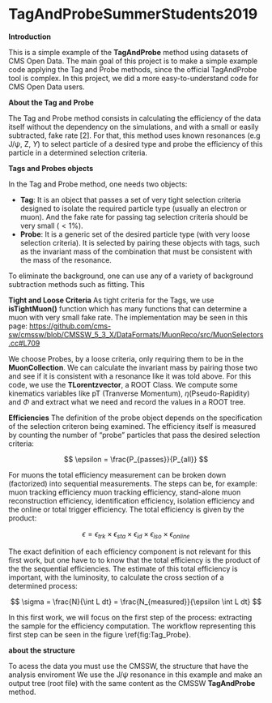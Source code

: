 # TagAndProbeSummerStudents2019

**Introduction**

This is a simple example of the **TagAndProbe** method using datasets of CMS Open Data. The main goal of this project is to make a simple example code applying the Tag and Probe methods, since the official TagAndProbe tool is complex. In this project, we did a more  easy-to-understand code for CMS Open Data users.

**About the Tag and Probe**

The Tag and Probe method consists in calculating the efficiency of the data itself without the dependency on the simulations, and with a small or easily subtracted, fake rate [2]. For that, this method uses known resonances (e.g J/$\psi$, Z, $\Upsilon$) to select particle of a desired type and probe the efficiency of this particle in a determined selection criteria.

**Tags and Probes objects**

In the Tag and Probe method, one needs two objects:

- **Tag**: It is an object that passes a set of very tight selection criteria designed to isolate the required particle type (usually an electron or muon). And the fake rate for passing tag selection criteria should be very small ($<1\%$).
- **Probe**: It is a generic set of the desired particle type (with very loose selection criteria). It is selected by pairing these objects with tags, such as the invariant mass of the combination that must be consistent with the mass of the resonance.

To eliminate the background, one can use any of a variety of background subtraction methods such as fitting. This 

 **Tight and Loose Criteria**
As tight criteria for the Tags, we use  **isTightMuon()** function which has many functions that can determine a muon with very small fake rate. The implementation may be seen in this page:
https://github.com/cms-sw/cmssw/blob/CMSSW_5_3_X/DataFormats/MuonReco/src/MuonSelectors.cc#L709
 
We choose Probes, by a loose criteria, only requiring them to be in the  **MuonCollection**. We can calculate the invariant mass by pairing those two and see if it is consistent with a resonance like it was told above. For this code, we use the **TLorentzvector**, a ROOT Class. We compute some kinematics variables like pT (Tranverse Momentum), $\eta$(Pseudo-Rapidity) and $\Phi$ and extract what we need and record the values in a ROOT tree.
 
 **Efficiencies**
The definition of the probe object depends on the specification of the selection criteron being examined. The efficiency itself is measured by counting the number of “probe” particles that pass the desired selection criteria:

$$
 \epsilon = \frac{P_{passes}}{P_{all}}
$$

For muons the total efficiency measurement can be broken down (factorized) into sequential measurements. The steps can be, for example: muon tracking efficiency muon tracking efficiency, stand-alone muon reconstruction efficiency, identification efficiency, isolation efficiency and the online or total trigger efficiency. The total efficiency is given by the product: 

$$
 \epsilon = \epsilon_{trk} \times \epsilon_{sta} \times \epsilon_{id} \times \epsilon_{iso} \times \epsilon_{online}
$$

The exact definition of each efficiency component is not relevant for this first work, but one have to to know that the total efficiency is the product of the the sequential efficiencies. The estimate of this total efficiency is important, with the luminosity, to calculate the cross section of a determined process:

$$
 \sigma = \frac{N}{\int L dt} = \frac{N_{measured}}{\epsilon \int L dt}
$$

In this first work, we will focus on the first step of the process: extracting the sample for the efficiency computation. The workflow representing this first step can be seen in the figure \ref{fig:Tag_Probe}.

**about the structure**

To acess the data you must use the CMSSW, the structure that have the analysis enviroment
We use the J/$\psi$ resonance in this example and make an output tree (root file) with the same content as the CMSSW **TagAndProbe** method.
